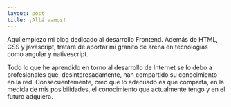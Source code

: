 ```yaml
---
layout: post
title: ¡Allá vamos!
---
```


Aquí empiezo mi blog dedicado al desarrollo Frontend. Además de HTML, CSS y javascript, trataré de aportar mi granito de arena en tecnologías como angular y nativescript.

Todo lo que he aprendido en torno al desarrollo de Internet se lo debo a profesionales que, desinteresadamente, han compartido su conocimiento en la red. Consecuentemente, creo que lo adecuado es que comparta, en la medida de mis posibilidades, el conocimiento que actualmente tengo y en el futuro adquiera.
